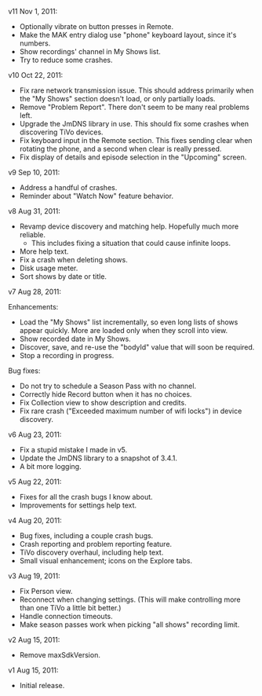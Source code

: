 v11 Nov 1, 2011:

* Optionally vibrate on button presses in Remote.
* Make the MAK entry dialog use "phone" keyboard layout, since it's numbers.
* Show recordings' channel in My Shows list.
* Try to reduce some crashes.

v10 Oct 22, 2011:

* Fix rare network transmission issue.  This should address primarily when
  the "My Shows" section doesn't load, or only partially loads.
* Remove "Problem Report".  There don't seem to be many real problems left.
* Upgrade the JmDNS library in use.  This should fix some crashes when
  discovering TiVo devices.
* Fix keyboard input in the Remote section.  This fixes sending clear when
  rotating the phone, and a second when clear is really pressed.
* Fix display of details and episode selection in the "Upcoming" screen.

v9 Sep 10, 2011:

* Address a handful of crashes.
* Reminder about "Watch Now" feature behavior.

v8 Aug 31, 2011:

* Revamp device discovery and matching help.  Hopefully much more reliable.
  * This includes fixing a situation that could cause infinite loops.
* More help text.
* Fix a crash when deleting shows.
* Disk usage meter.
* Sort shows by date or title.

v7 Aug 28, 2011:

Enhancements:

* Load the "My Shows" list incrementally, so even long lists of shows appear
  quickly.  More are loaded only when they scroll into view.
* Show recorded date in My Shows.
* Discover, save, and re-use the "bodyId" value that will soon be required.
* Stop a recording in progress.

Bug fixes:

* Do not try to schedule a Season Pass with no channel.
* Correctly hide Record button when it has no choices.
* Fix Collection view to show description and credits.
* Fix rare crash ("Exceeded maximum number of wifi locks") in device discovery.

v6 Aug 23, 2011:

* Fix a stupid mistake I made in v5.
* Update the JmDNS library to a snapshot of 3.4.1.
* A bit more logging.

v5 Aug 22, 2011:

* Fixes for all the crash bugs I know about.
* Improvements for settings help text.

v4 Aug 20, 2011:

* Bug fixes, including a couple crash bugs.
* Crash reporting and problem reporting feature.
* TiVo discovery overhaul, including help text.
* Small visual enhancement; icons on the Explore tabs.

v3 Aug 19, 2011:

* Fix Person view.
* Reconnect when changing settings.  (This will make controlling more than one TiVo a little bit better.)
* Handle connection timeouts.
* Make season passes work when picking "all shows" recording limit.

v2 Aug 15, 2011:

* Remove maxSdkVersion.

v1 Aug 15, 2011:

* Initial release.
